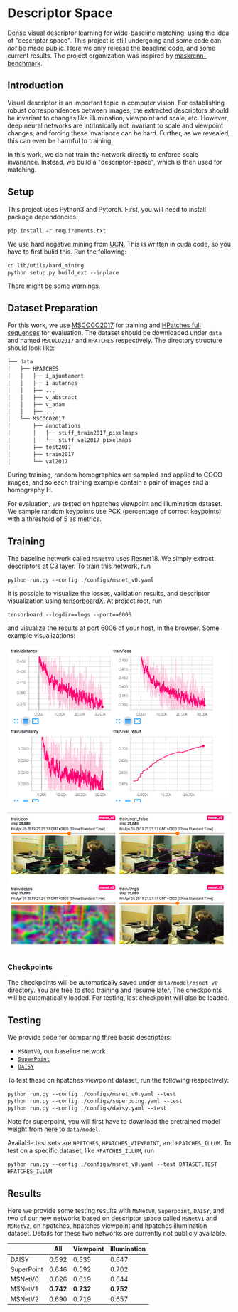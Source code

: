 # Descriptor Space

Dense visual descriptor learning for wide-baseline matching, using the idea of "descriptor space". This project is still undergoing and some code can _not_ be made public. Here we only release the baseline code, and some current results. The project organization was inspired by [maskrcnn-benchmark](https://github.com/facebookresearch/maskrcnn-benchmark).

## Introduction

Visual descriptor is an important topic in computer vision. For establishing robust correspondences between images, the extracted descriptors should be invariant to changes like illumination, viewpoint and scale, etc. However, deep neural networks are intrinsically not invariant to scale and viewpoint changes, and forcing these invariance can be hard. Further, as we revealed, this can even be harmful to training.

In this work, we do not train the network directly to enforce scale invariance. Instead, we build a "descriptor-space", which is then used for matching. 

## Setup

This project uses Python3 and Pytorch. First, you will need to install package dependencies:

```
pip install -r requirements.txt
```

We use hard negative mining from [UCN](https://arxiv.org/pdf/1606.03558.pdf). This is written in cuda code, so you have to first bulid this. Run the following:

```
cd lib/utils/hard_mining
python setup.py build_ext --inplace
```

There might be some warnings.

## Dataset Preparation

For this work, we use [MSCOCO2017](http://cocodataset.org/#download) for training and [HPatches full sequences](https://github.com/hpatches/hpatches-dataset) for evaluation. The dataset should be downloaded under `data` and named `MSCOCO2017` and `HPATCHES` respectively. The directory structure should look like:

```
├── data
│   ├── HPATCHES
│   │   ├── i_ajuntament
│   │   ├── i_autannes
│   │   ├── ...
│   │   ├── v_abstract
│   │   ├── v_adam
│   │   ├── ...
│   └── MSCOCO2017
│       ├── annotations
│       │   ├── stuff_train2017_pixelmaps
│       │   └── stuff_val2017_pixelmaps
│       ├── test2017
│       ├── train2017
│       └── val2017
```

During training, random homographies are sampled and applied to COCO images, and so each training example contain a pair of images and a homography H. 

For evaluation, we tested on hpatches viewpoint and illumination dataset. We sample random keypoints use PCK (percentage of correct keypoints) with a threshold of 5 as metrics.

## Training

The baseline network called `MSNetV0` uses Resnet18. We simply extract descriptors at C3 layer. To train this network, run

```
python run.py --config ./configs/msnet_v0.yaml
```

It is possible to visualize the losses, validation results, and descriptor visualization using [tensorboardX](tttps://tensorboardx.readthedocs.io/en/latest). At project root, run

```
tensorboard --logdir==logs --port==6006
```

and visualize the results at port 6006 of your host, in the browser. Some example visualizations:

![](pics/p1.png)

![](pics/p2.png)

### Checkpoints

The checkpoints will be automatically saved under `data/model/msnet_v0` directory. You are free to stop training and resume later. The checkpoints will be automatically loaded. For testing, last checkpoint will also be loaded.

## Testing

We provide code for comparing three basic descriptors:

* `MSNetV0`, our baseline network
* [`SuperPoint`](https://github.com/MagicLeapResearch/SuperPointPretrainedNetwork)
* [`DAISY`](https://github.com/etola/libdaisy)

To test these on hpatches viewpoint dataset, run the following respectively:

```
python run.py --config ./configs/msnet_v0.yaml --test
python run.py --config ./configs/superpoing.yaml --test
python run.py --config ./configs/daisy.yaml --test
```

Note for superpoint, you will first have to download the pretrained model weight from [here](https://github.com/MagicLeapResearch/SuperPointPretrainedNetwork) to `data/model`.

Available test sets are `HPATCHES`, `HPATCHES_VIEWPOINT`, and `HPATCHES_ILLUM`. To test on a specific dataset, like `HPATCHES_ILLUM`, run

```
python run.py --config ./configs/msnet_v0.yaml --test DATASET.TEST HPATCHES_ILLUM
```

## Results

Here we provide some testing results with `MSNetV0`, `Superpoint`, `DAISY`, and two of our new networks based on descriptor space called `MSNetV1` and `MSNetV2`, on hpatches, hpatches viewpoint and hpatches illumination dataset. Details for these two networks are currently not publicly available. 

|            | All       | Viewpoint | Illumination |
| ---------- | --------- | --------- | ------------ |
| DAISY      | 0.592     | 0.535     | 0.647        |
| SuperPoint | 0.646     | 0.592     | 0.702        |
| MSNetV0    | 0.626     | 0.619     | 0.644        |
| MSNetV1    | **0.742** | **0.732** | **0.752**    |
| MSNetV2    | 0.690     | 0.719     | 0.657        |

